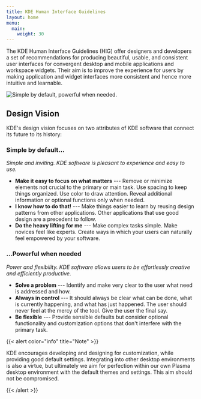 ```yaml
---
title: KDE Human Interface Guidelines
layout: home
menu:
  main:
    weight: 30
---
```


The KDE Human Interface Guidelines (HIG) offer designers and developers
a set of recommendations for producing beautiful, usable, and consistent
user interfaces for convergent desktop and mobile applications and
workspace widgets. Their aim is to improve the experience for users by
making application and widget interfaces more consistent and hence more
intuitive and learnable.

![Simple by default, powerful when needed.](/hig/HIGDesignVisionFullBleed.png)

Design Vision
-------------

KDE's design vision focuses on two attributes of KDE software that
connect its future to its history:

### Simple by default...

*Simple and inviting. KDE software is pleasant to experience and easy to
use.*

-   **Make it easy to focus on what matters** --- Remove or minimize
    elements not crucial to the primary or main task. Use spacing to
    keep things organized. Use color to draw attention. Reveal
    additional information or optional functions only when needed.
-   **I know how to do that!** --- Make things easier to learn by
    reusing design patterns from other applications. Other applications
    that use good design are a precedent to follow.
-   **Do the heavy lifting for me** --- Make complex tasks simple. Make
    novices feel like experts. Create ways in which your users can
    naturally feel empowered by your software.

### ...Powerful when needed

*Power and flexibility. KDE software allows users to be effortlessly
creative and efficiently productive.*

-   **Solve a problem** --- Identify and make very clear to the user
    what need is addressed and how.
-   **Always in control** --- It should always be clear what can be
    done, what is currently happening, and what has just happened. The
    user should never feel at the mercy of the tool. Give the user the
    final say.
-   **Be flexible** --- Provide sensible defaults but consider optional
    functionality and customization options that don\'t interfere with
    the primary task.

{{< alert color="info" title="Note" >}}

KDE encourages developing and designing for customization, while
providing good default settings. Integrating into other desktop
environments is also a virtue, but ultimately we aim for perfection
within our own Plasma desktop environment with the default themes and
settings. This aim should not be compromised.

{{< /alert >}}
